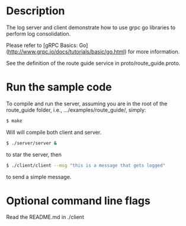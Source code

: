 # Description

The log server and client demonstrate how to use grpc go libraries to
perform log consolidation.

Please refer to [gRPC Basics: Go] (http://www.grpc.io/docs/tutorials/basic/go.html) for more information.

See the definition of the route guide service in proto/route_guide.proto.

# Run the sample code

To compile and run the server, assuming you are in the root of the route_guide
folder, i.e., .../examples/route_guide/, simply:

```sh
$ make
```

Will will compile both client and server.

```sh
$ ./server/server &
```

to star the server, then

```sh
$ ./client/client --msg "this is a message that gets logged"
```

to send a simple message.

# Optional command line flags

Read the README.md in ./client

